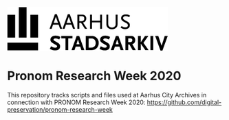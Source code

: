 [![Aarhus Stadsarkiv](https://raw.githubusercontent.com/aarhusstadsarkiv/py-template/master/img/logo.png)](https://www.aarhusstadsarkiv.dk/)
# Pronom Research Week 2020
This repository tracks scripts and files used at Aarhus City Archives in connection with PRONOM Research Week 2020: https://github.com/digital-preservation/pronom-research-week
